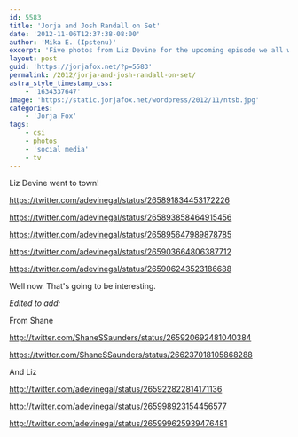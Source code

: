 ```yaml
---
id: 5583
title: 'Jorja and Josh Randall on Set'
date: '2012-11-06T12:37:38-08:00'
author: 'Mika E. (Ipstenu)'
excerpt: 'Five photos from Liz Devine for the upcoming episode we all want to see.'
layout: post
guid: 'https://jorjafox.net/?p=5583'
permalink: /2012/jorja-and-josh-randall-on-set/
astra_style_timestamp_css:
    - '1634337647'
image: 'https://static.jorjafox.net/wordpress/2012/11/ntsb.jpg'
categories:
    - 'Jorja Fox'
tags:
    - csi
    - photos
    - 'social media'
    - tv
---
```


Liz Devine went to town!

https://twitter.com/adevinegal/status/265891834453172226

https://twitter.com/adevinegal/status/265893858464915456

https://twitter.com/adevinegal/status/265895647989878785

https://twitter.com/adevinegal/status/265903664806387712

https://twitter.com/adevinegal/status/265906243523186688

Well now. That's going to be interesting.

<em>Edited to add:</em>

From Shane

http://twitter.com/ShaneSSaunders/status/265920692481040384

https://twitter.com/ShaneSSaunders/status/266237018105868288

And Liz

http://twitter.com/adevinegal/status/265922822814171136

http://twitter.com/adevinegal/status/265998923154456577

http://twitter.com/adevinegal/status/265999625939476481

&nbsp;